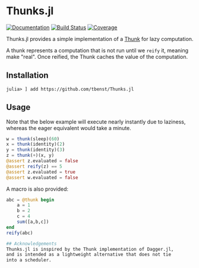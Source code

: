 # Thunks.jl

[![Documentation](https://img.shields.io/badge/docs-master-blue.svg)](https://tbenst.github.io/Thunks.jl/dev)
[![Build Status](https://github.com/tbenst/Thunk.jl/workflows/CI/badge.svg)](https://github.com/tbenst/Thunks.jl/actions)
[![Coverage](https://codecov.io/gh/tbenst/Thunk.jl/branch/master/graph/badge.svg)](https://codecov.io/gh/tbenst/Thunks.jl)

Thunks.jl provides a simple implementation of a
[Thunk](https://en.wikipedia.org/wiki/Thunk) for lazy computation.

A thunk represents a computation that is not run until we `reify` it,
meaning make "real". Once reified, the Thunk caches the value of the
computation.

## Installation
```
julia> ] add https://github.com/tbenst/Thunks.jl
```
## Usage
Note that the below example will execute nearly instantly due to laziness,
whereas the eager equivalent would take a minute.
```julia
w = thunk(sleep)(60)
x = thunk(identity)(2)
y = thunk(identity)(3)
z = thunk(+)(x, y)
@assert z.evaluated = false
@assert reify(z) == 5
@assert z.evaluated = true
@assert w.evaluated = false
```

A macro is also provided:
```julia
abc = @thunk begin
    a = 1
    b = 2
    c = 4
    sum([a,b,c])
end
reify(abc)

## Acknowledgements
Thunks.jl is inspired by the Thunk implementation of Dagger.jl,
and is intended as a lightweight alternative that does not tie 
into a scheduler.